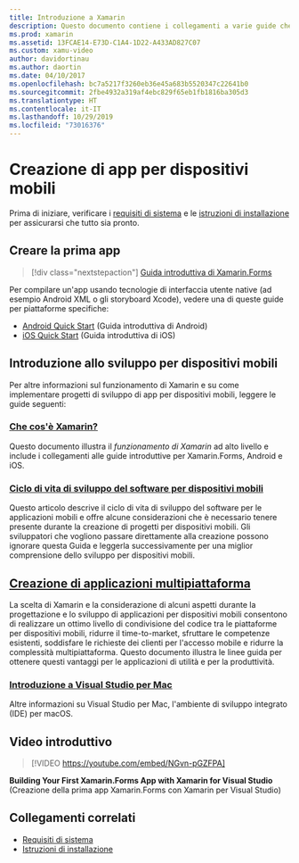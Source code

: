 ```yaml
---
title: Introduzione a Xamarin
description: Questo documento contiene i collegamenti a varie guide che descrivono come iniziare a sviluppare con Xamarin. Il contenuto collegato descrive come creare una prima app e fornisce un'introduzione generale allo sviluppo per dispositivi mobili.
ms.prod: xamarin
ms.assetid: 13FCAE14-E73D-C1A4-1D22-A433AD827C07
ms.custom: xamu-video
author: davidortinau
ms.author: daortin
ms.date: 04/10/2017
ms.openlocfilehash: bc7a5217f3260eb36e45a683b5520347c22641b0
ms.sourcegitcommit: 2fbe4932a319af4ebc829f65eb1fb1816ba305d3
ms.translationtype: HT
ms.contentlocale: it-IT
ms.lasthandoff: 10/29/2019
ms.locfileid: "73016376"
---
```

# <a name="building-mobile-apps"></a>Creazione di app per dispositivi mobili

Prima di iniziare, verificare i [requisiti di sistema](requirements.md) e le [istruzioni di installazione](~/get-started/installation/index.md) per assicurarsi che tutto sia pronto.

## <a name="build-your-first-app"></a>Creare la prima app

> [!div class="nextstepaction"]
> [Guida introduttiva di Xamarin.Forms](~/get-started/quickstarts/single-page.md)

Per compilare un'app usando tecnologie di interfaccia utente native (ad esempio Android XML o gli storyboard Xcode), vedere una di queste guide per piattaforme specifiche:

- [Android Quick Start](~/android/get-started/hello-android/hello-android-quickstart.md) (Guida introduttiva di Android)
- [iOS Quick Start](~/ios/get-started/hello-ios/hello-ios-quickstart.md) (Guida introduttiva di iOS)

## <a name="get-started-with-mobile-development"></a>Introduzione allo sviluppo per dispositivi mobili

Per altre informazioni sul funzionamento di Xamarin e su come implementare progetti di sviluppo di app per dispositivi mobili, leggere le guide seguenti:

### <a name="what-is-xamarincross-platformget-startedintroduction-to-mobile-developmentmd"></a>[Che cos'è Xamarin?](~/cross-platform/get-started/introduction-to-mobile-development.md)

Questo documento illustra il *funzionamento di Xamarin* ad alto livello e include i collegamenti alle guide introduttive per Xamarin.Forms, Android e iOS.

### <a name="mobile-software-development-lifecyclecross-platformget-startedintroduction-to-mobile-sdlcmd"></a>[Ciclo di vita di sviluppo del software per dispositivi mobili](~/cross-platform/get-started/introduction-to-mobile-sdlc.md)

Questo articolo descrive il ciclo di vita di sviluppo del software per le applicazioni mobili e offre alcune considerazioni che è necessario tenere presente durante la creazione di progetti per dispositivi mobili. Gli sviluppatori che vogliono passare direttamente alla creazione possono ignorare questa Guida e leggerla successivamente per una miglior comprensione dello sviluppo per dispositivi mobili.

## <a name="building-cross-platform-applicationscross-platformapp-fundamentalsbuilding-cross-platform-applicationsindexmd"></a>[Creazione di applicazioni multipiattaforma](~/cross-platform/app-fundamentals/building-cross-platform-applications/index.md)

La scelta di Xamarin e la considerazione di alcuni aspetti durante la progettazione e lo sviluppo di applicazioni per dispositivi mobili consentono di realizzare un ottimo livello di condivisione del codice tra le piattaforme per dispositivi mobili, ridurre il time-to-market, sfruttare le competenze esistenti, soddisfare le richieste dei clienti per l'accesso mobile e ridurre la complessità multipiattaforma. Questo documento illustra le linee guida per ottenere questi vantaggi per le applicazioni di utilità e per la produttività.

### <a name="introducing-visual-studio-for-machttpsdocsmicrosoftcomvisualstudiomac"></a>[Introduzione a Visual Studio per Mac](https://docs.microsoft.com/visualstudio/mac/)

Altre informazioni su Visual Studio per Mac, l'ambiente di sviluppo integrato (IDE) per macOS.

## <a name="get-started-video"></a>Video introduttivo

> [!VIDEO https://youtube.com/embed/NGvn-pGZFPA]

**Building Your First Xamarin.Forms App with Xamarin for Visual Studio** (Creazione della prima app Xamarin.Forms con Xamarin per Visual Studio)

## <a name="related-links"></a>Collegamenti correlati

- [Requisiti di sistema](requirements.md)
- [Istruzioni di installazione](~/get-started/installation/index.md)
